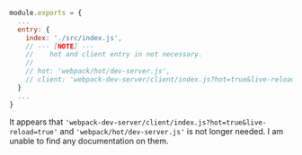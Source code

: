 ```js
module.exports = {
  ...
  entry: {
    index: './src/index.js',
    // --- [NOTE] ---
    //    hot and client entry in not necessary.
    //
    // hot: 'webpack/hot/dev-server.js',                                       // Runtime code for hot module replacement
    // client: 'webpack-dev-server/client/index.js?hot=true&live-reload=true', // Dev server client for web socket transport, hot and live reload logic
  }
  ...
}

```

It appears that `'webpack-dev-server/client/index.js?hot=true&live-reload=true'` and `'webpack/hot/dev-server.js'` is not longer needed.  I am unable to find any documentation on them.

